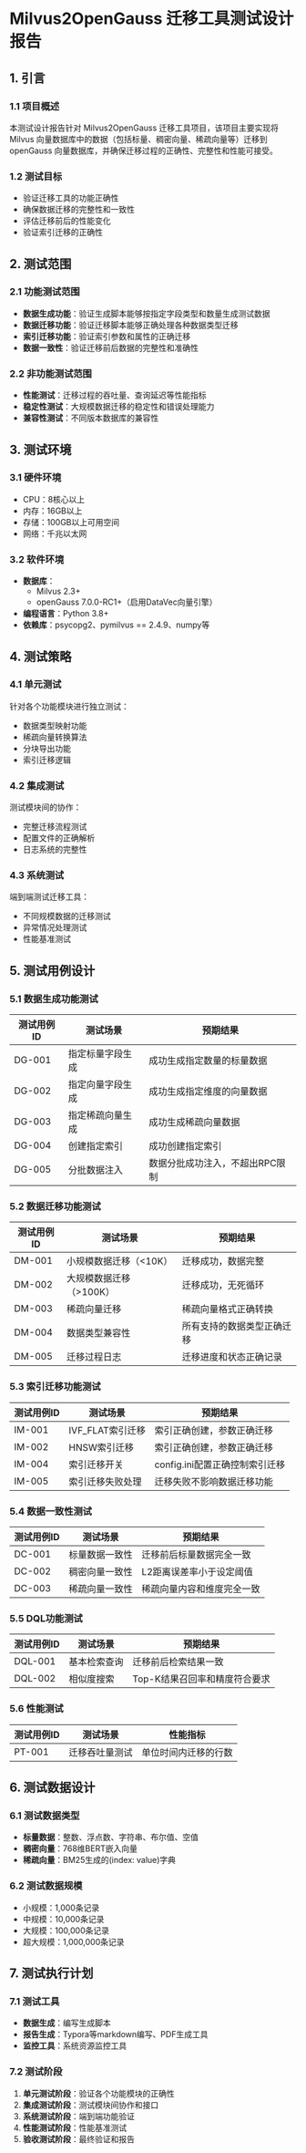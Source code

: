 # Milvus2OpenGauss 迁移工具测试设计报告

## 1. 引言

### 1.1 项目概述
本测试设计报告针对 Milvus2OpenGauss 迁移工具项目，该项目主要实现将 Milvus 向量数据库中的数据（包括标量、稠密向量、稀疏向量等）迁移到 openGauss 向量数据库，并确保迁移过程的正确性、完整性和性能可接受。

### 1.2 测试目标
- 验证迁移工具的功能正确性
- 确保数据迁移的完整性和一致性
- 评估迁移前后的性能变化
- 验证索引迁移的正确性

## 2. 测试范围

### 2.1 功能测试范围
- **数据生成功能**：验证生成脚本能够按指定字段类型和数量生成测试数据
- **数据迁移功能**：验证迁移脚本能够正确处理各种数据类型迁移
- **索引迁移功能**：验证索引参数和属性的正确迁移
- **数据一致性**：验证迁移前后数据的完整性和准确性

### 2.2 非功能测试范围
- **性能测试**：迁移过程的吞吐量、查询延迟等性能指标
- **稳定性测试**：大规模数据迁移的稳定性和错误处理能力
- **兼容性测试**：不同版本数据库的兼容性

## 3. 测试环境

### 3.1 硬件环境
- CPU：8核心以上
- 内存：16GB以上
- 存储：100GB以上可用空间
- 网络：千兆以太网

### 3.2 软件环境
- **数据库**：
  - Milvus 2.3+
  - openGauss 7.0.0-RC1+（启用DataVec向量引擎）
- **编程语言**：Python 3.8+
- **依赖库**：psycopg2、pymilvus == 2.4.9、numpy等

## 4. 测试策略

### 4.1 单元测试
针对各个功能模块进行独立测试：
- 数据类型映射功能
- 稀疏向量转换算法
- 分块导出功能
- 索引迁移逻辑

### 4.2 集成测试
测试模块间的协作：
- 完整迁移流程测试
- 配置文件的正确解析
- 日志系统的完整性

### 4.3 系统测试
端到端测试迁移工具：
- 不同规模数据的迁移测试
- 异常情况处理测试
- 性能基准测试

## 5. 测试用例设计

### 5.1 数据生成功能测试

| 测试用例ID | 测试场景         | 预期结果                        |
| ---------- | ---------------- | ------------------------------- |
| DG-001     | 指定标量字段生成 | 成功生成指定数量的标量数据      |
| DG-002     | 指定向量字段生成 | 成功生成指定维度的向量数据      |
| DG-003     | 指定稀疏向量生成 | 成功生成稀疏向量数据            |
| DG-004     | 创建指定索引     | 成功创建指定索引                |
| DG-005     | 分批数据注入     | 数据分批成功注入，不超出RPC限制 |

### 5.2 数据迁移功能测试

| 测试用例ID | 测试场景                | 预期结果                   |
| ---------- | ----------------------- | -------------------------- |
| DM-001     | 小规模数据迁移（<10K）  | 迁移成功，数据完整         |
| DM-002     | 大规模数据迁移（>100K） | 迁移成功，无死循环         |
| DM-003     | 稀疏向量迁移            | 稀疏向量格式正确转换       |
| DM-004     | 数据类型兼容性          | 所有支持的数据类型正确迁移 |
| DM-005     | 迁移过程日志            | 迁移进度和状态正确记录     |

### 5.3 索引迁移功能测试

| 测试用例ID | 测试场景         | 预期结果                       |
| ---------- | ---------------- | ------------------------------ |
| IM-001     | IVF_FLAT索引迁移 | 索引正确创建，参数正确迁移     |
| IM-002     | HNSW索引迁移     | 索引正确创建，参数正确迁移     |
| IM-004     | 索引迁移开关     | config.ini配置正确控制索引迁移 |
| IM-005     | 索引迁移失败处理 | 迁移失败不影响数据迁移功能     |

### 5.4 数据一致性测试

| 测试用例ID | 测试场景       | 预期结果                   |
| ---------- | -------------- | -------------------------- |
| DC-001     | 标量数据一致性 | 迁移前后标量数据完全一致   |
| DC-002     | 稠密向量一致性 | L2距离误差率小于设定阈值   |
| DC-003     | 稀疏向量一致性 | 稀疏向量内容和维度完全一致 |

### 5.5 DQL功能测试

| 测试用例ID | 测试场景     | 预期结果                      |
| ---------- | ------------ | ----------------------------- |
| DQL-001    | 基本检索查询 | 迁移前后检索结果一致          |
| DQL-002    | 相似度搜索   | Top-K结果召回率和精度符合要求 |

### 5.6 性能测试

| 测试用例ID | 测试场景       | 性能指标             |
| ---------- | -------------- | -------------------- |
| PT-001     | 迁移吞吐量测试 | 单位时间内迁移的行数 |

## 6. 测试数据设计

### 6.1 测试数据类型
- **标量数据**：整数、浮点数、字符串、布尔值、空值
- **稠密向量**：768维BERT嵌入向量
- **稀疏向量**：BM25生成的(index: value)字典

### 6.2 测试数据规模
- 小规模：1,000条记录
- 中规模：10,000条记录  
- 大规模：100,000条记录
- 超大规模：1,000,000条记录

## 7. 测试执行计划

### 7.1 测试工具
- **数据生成**：编写生成脚本
- **报告生成**：Typora等markdown编写、PDF生成工具
- **监控工具**：系统资源监控工具

### 7.2 测试阶段
1. **单元测试阶段**：验证各个功能模块的正确性
2. **集成测试阶段**：测试模块间协作和接口
3. **系统测试阶段**：端到端功能验证
4. **性能测试阶段**：性能基准测试
5. **验收测试阶段**：最终验证和报告
